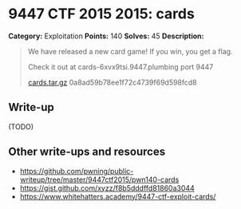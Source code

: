 # 9447 CTF 2015 2015: cards

**Category:** Exploitation
**Points:** 140
**Solves:** 45
**Description:**

> We have released a new card game! If you win, you get a flag.
> 
> Check it out at cards-6xvx9tsi.9447.plumbing port 9447
> 
> [cards.tar.gz](./cards-0a8ad59b78ee1f72c4739f69d598fcd8.tar.gz)  0a8ad59b78ee1f72c4739f69d598fcd8


## Write-up

(TODO)

## Other write-ups and resources

* <https://github.com/pwning/public-writeup/tree/master/9447ctf2015/pwn140-cards>
* <https://gist.github.com/xyzz/f8b5dddffd81860a3044>
* <https://www.whitehatters.academy/9447-ctf-exploit-cards/>
